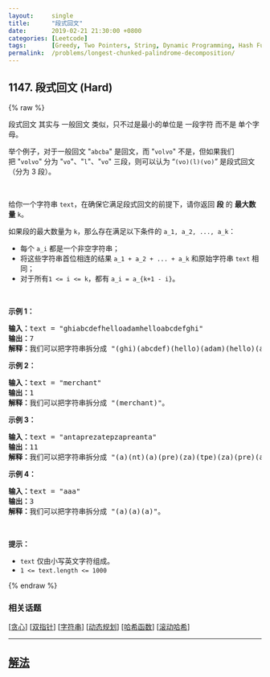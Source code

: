 ```yaml
---
layout:     single
title:      "段式回文"
date:       2019-02-21 21:30:00 +0800
categories: [Leetcode]
tags:       [Greedy, Two Pointers, String, Dynamic Programming, Hash Function, Rolling Hash]
permalink:  /problems/longest-chunked-palindrome-decomposition/
---
```


## 1147. 段式回文 (Hard)

{% raw %}

<p>段式回文 其实与 一般回文 类似，只不过是最小的单位是 一段字符&nbsp;而不是 单个字母。</p>

<p>举个例子，对于一般回文 &quot;<code>abcba</code>&quot; 是回文，而 &quot;<code>volvo</code>&quot; 不是，但如果我们把&nbsp;&quot;<code>volvo</code>&quot; 分为 &quot;<code>vo</code>&quot;、&quot;<code>l</code>&quot;、&quot;<code>vo</code>&quot; 三段，则可以认为 &ldquo;<code>(vo)(l)(vo)</code>&rdquo; 是段式回文（分为 3 段）。</p>

<p>&nbsp;</p>

<p>给你一个字符串&nbsp;<code>text</code>，在确保它满足段式回文的前提下，请你返回 <strong>段</strong> 的&nbsp;<strong>最大数量</strong>&nbsp;<code>k</code>。</p>

<p>如果段的最大数量为&nbsp;<code>k</code>，那么存在满足以下条件的&nbsp;<code>a_1, a_2, ..., a_k</code>：</p>

<ul>
	<li>每个&nbsp;<code>a_i</code>&nbsp;都是一个非空字符串；</li>
	<li>将这些字符串首位相连的结果&nbsp;<code>a_1 + a_2 + ... + a_k</code>&nbsp;和原始字符串&nbsp;<code>text</code>&nbsp;相同；</li>
	<li>对于所有<code>1 &lt;= i &lt;= k</code>，都有&nbsp;<code>a_i = a_{k+1 - i}</code>。</li>
</ul>

<p>&nbsp;</p>

<p><strong>示例 1：</strong></p>

<pre><strong>输入：</strong>text = &quot;ghiabcdefhelloadamhelloabcdefghi&quot;
<strong>输出：</strong>7
<strong>解释：</strong>我们可以把字符串拆分成 &quot;(ghi)(abcdef)(hello)(adam)(hello)(abcdef)(ghi)&quot;。
</pre>

<p><strong>示例 2：</strong></p>

<pre><strong>输入：</strong>text = &quot;merchant&quot;
<strong>输出：</strong>1
<strong>解释：</strong>我们可以把字符串拆分成 &quot;(merchant)&quot;。
</pre>

<p><strong>示例 3：</strong></p>

<pre><strong>输入：</strong>text = &quot;antaprezatepzapreanta&quot;
<strong>输出：</strong>11
<strong>解释：</strong>我们可以把字符串拆分成 &quot;(a)(nt)(a)(pre)(za)(tpe)(za)(pre)(a)(nt)(a)&quot;。
</pre>

<p><strong>示例 4：</strong></p>

<pre><strong>输入：</strong>text = &quot;aaa&quot;
<strong>输出：</strong>3
<strong>解释：</strong>我们可以把字符串拆分成 &quot;(a)(a)(a)&quot;。
</pre>

<p>&nbsp;</p>

<p><strong>提示：</strong></p>

<ul>
	<li><code>text</code>&nbsp;仅由小写英文字符组成。</li>
	<li><code>1 &lt;= text.length &lt;= 1000</code></li>
</ul>

{% endraw %}

### 相关话题
  [[贪心](https://github.com/openset/leetcode/tree/master/tag/greedy/README.md)]
  [[双指针](https://github.com/openset/leetcode/tree/master/tag/two-pointers/README.md)]
  [[字符串](https://github.com/openset/leetcode/tree/master/tag/string/README.md)]
  [[动态规划](https://github.com/openset/leetcode/tree/master/tag/dynamic-programming/README.md)]
  [[哈希函数](https://github.com/openset/leetcode/tree/master/tag/hash-function/README.md)]
  [[滚动哈希](https://github.com/openset/leetcode/tree/master/tag/rolling-hash/README.md)]

---

## [解法](https://github.com/openset/leetcode/tree/master/problems/longest-chunked-palindrome-decomposition)

